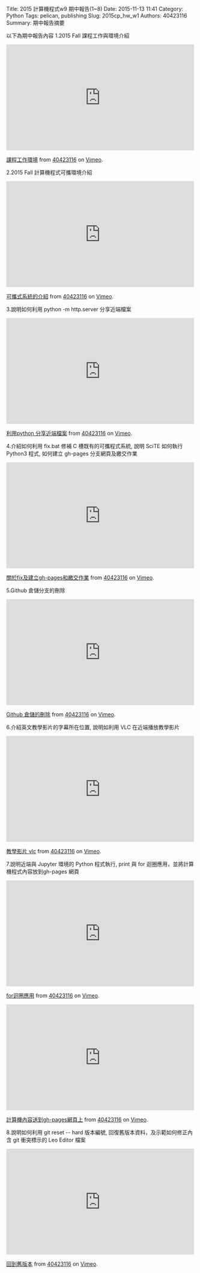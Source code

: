 Title: 2015 計算機程式w9 期中報告(1~8)
Date: 2015-11-13 11:41
Category: Python
Tags: pelican, publishing
Slug: 2015cp_hw_w1
Authors: 40423116
Summary: 期中報告摘要

以下為期中報告內容
1.2015 Fall 課程工作與環境介紹

<iframe src="https://player.vimeo.com/video/152252029" width="500" height="281" frameborder="0" webkitallowfullscreen mozallowfullscreen allowfullscreen></iframe> <p><a href="https://vimeo.com/152252029">課程工作環境</a> from <a href="https://vimeo.com/user46450524">40423116</a> on <a href="https://vimeo.com">Vimeo</a>.</p>

2.2015 Fall 計算機程式可攜環境介紹

<iframe src="https://player.vimeo.com/video/152248777" width="500" height="281" frameborder="0" webkitallowfullscreen mozallowfullscreen allowfullscreen></iframe> <p><a href="https://vimeo.com/152248777">可攜式系統的介紹</a> from <a href="https://vimeo.com/user46450524">40423116</a> on <a href="https://vimeo.com">Vimeo</a>.</p>

3.說明如何利用 python -m http.server 分享近端檔案

<iframe src="https://player.vimeo.com/video/152249931" width="500" height="281" frameborder="0" webkitallowfullscreen mozallowfullscreen allowfullscreen></iframe> <p><a href="https://vimeo.com/152249931">利用python 分享近端檔案</a> from <a href="https://vimeo.com/user46450524">40423116</a> on <a href="https://vimeo.com">Vimeo</a>.</p>

4.介紹如何利用 fix.bat 修補 C 槽既有的可攜程式系統, 說明 SciTE 如何執行 Python3 程式, 如何建立 gh-pages 分支網頁及繳交作業

<iframe src="https://player.vimeo.com/video/152251392" width="500" height="281" frameborder="0" webkitallowfullscreen mozallowfullscreen allowfullscreen></iframe> <p><a href="https://vimeo.com/152251392">關於fix及建立gh-pages和繳交作業</a> from <a href="https://vimeo.com/user46450524">40423116</a> on <a href="https://vimeo.com">Vimeo</a>.</p>

5.Github 倉儲分支的刪除

<iframe src="https://player.vimeo.com/video/152252410" width="500" height="281" frameborder="0" webkitallowfullscreen mozallowfullscreen allowfullscreen></iframe> <p><a href="https://vimeo.com/152252410">Github 倉儲的刪除</a> from <a href="https://vimeo.com/user46450524">40423116</a> on <a href="https://vimeo.com">Vimeo</a>.</p>

6.介紹英文教學影片的字幕所在位置, 說明如利用 VLC 在近端播放教學影片

<iframe src="https://player.vimeo.com/video/152256032" width="500" height="281" frameborder="0" webkitallowfullscreen mozallowfullscreen allowfullscreen></iframe> <p><a href="https://vimeo.com/152256032">教學影片 vlc</a> from <a href="https://vimeo.com/user47573583">40423116</a> on <a href="https://vimeo.com">Vimeo</a>.</p>

7.說明近端與 Jupyter 環境的 Python 程式執行, print 與 for 迴圈應用，並將計算機程式內容放到gh-pages 網頁

<iframe src="https://player.vimeo.com/video/152257283" width="500" height="281" frameborder="0" webkitallowfullscreen mozallowfullscreen allowfullscreen></iframe> <p><a href="https://vimeo.com/152257283">for迴圈應用</a> from <a href="https://vimeo.com/user47573583">40423116</a> on <a href="https://vimeo.com">Vimeo</a>.</p>

<iframe src="https://player.vimeo.com/video/152257082" width="500" height="281" frameborder="0" webkitallowfullscreen mozallowfullscreen allowfullscreen></iframe> <p><a href="https://vimeo.com/152257082">計算機內容送到gh-pages網頁上</a> from <a href="https://vimeo.com/user47573583">40423116</a> on <a href="https://vimeo.com">Vimeo</a>.</p>

8.說明如何利用 git reset -- hard 版本編號, 回復舊版本資料，及示範如何修正內含 git 衝突標示的 Leo Editor 檔案

<iframe src="https://player.vimeo.com/video/152258500" width="500" height="281" frameborder="0" webkitallowfullscreen mozallowfullscreen allowfullscreen></iframe>
<p><a href="https://vimeo.com/152258500">回到舊版本</a> from <a href="https://vimeo.com/user47990593">40423116</a> on <a href="https://vimeo.com">Vimeo</a>.</p>
